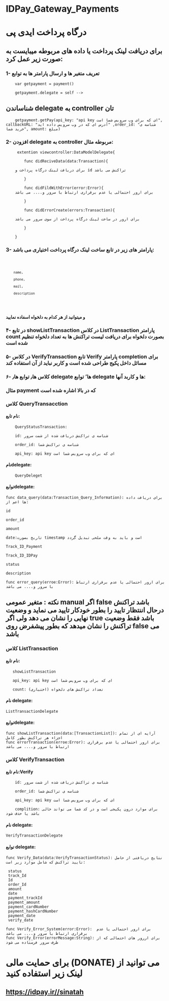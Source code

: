 # IDPay_Gateway_Payments

# درگاه پرداخت ایدی پی
## برای دریافت لینک پرداخت یا داده های مربوطه میبایست به صورت زیر عمل کرد:

### 1- تعریف متغیر ها و ارسال پارامتر ها به توابع 



        var getpayment = payment()
        
        getpayment.delegate = self -->
   ## شناساندن delegate به controller تان
        
        getpayment.getPay(api_key: "api key ای که برای وب سرویس شما است", callbackURL: "آدرس ای که در وب سرویس داده اید" ,order_id: "شناسه ی خرید شما", amount: مبلغ)


### 2- افزودن delegate به controller مربوطه مثال:
   
        
         extention viewcontroller:DataModelDelegate{
        
            func didReciveData(data:Transaction){
        
        برای دریافت لینک درگاه پرداخت و id تراکنش می باشد

            }
       
            func didFildWithError(error:Error){
        برای ارور احتمالی یا عدم برقراری ارتباط با سرور و.... می باشد

            }
            
            func didErrorCreate(errors:Transaction){
        
        برای ارور در ساخت لینک درگاه پرداخت از سوی سرور می باشد

            }
        
        }
        
   </code>
   
### 3- پارامتر های زیر در تابع ساخت لینک درگاه پرداخت اختیاری می باشد:
  
  <code>
        
        name,
        
        phone,
        
        mail,
        
        description
        
   </code>
   
#### و میتوانید از هر کدام به دلخواه اسفاده نمایید

### ۴- در تابع showListTransaction در کلاس  ListTransaction پارامتر count بصورت دلخواه برای دریافت  لیست تراکنش ها به تعداد دلخواه تنظیم شده است

### ۵- در کلاس VerifyTransaction تابع Verify پارامتر completion برای مسائل داخل پکیج طراحی شده است و کاربر نباید از آن استفاده کند

### ۶- کلاس ها٫ توابع ها٫ delegate ها‍٬ توابع delegate ها و کاربد آنها:

### مثال payment که در بالا اشاره شده است

### کلاس QueryTransacction

#### نام تابع:
        QueryStatusTransaction:
        
        id: شناسه ی تراکنش دریافت شده از شمت سرور
     
        order_id: شناسه ی تراکنش شما
        
        api_key: api key ای که برای وب سرویس شما است

#### نامdelegate:

        QueryDeleget
        
#### توابعdelegate:

    func data_query(data:Transaction_Query_Information): برای دریافت داده ها اعم از:
   
    id
   
    order_id
    
    amount
    
    date:تاریخ بصورت timestamp است و باید به وقت ملحی تبدیل گردد
    
    Track_ID_Payment
    
    Track_ID_IDPay
    
    status
    
    description
    
    func error_query(erroe:Error): برای ارور احتمالی یا عدم برقراری ارتباط با سرور و.... می باشد

## نکته : متغیر عمومی manual اگر false باشد تراکنش درحال اننتظار تایید را بطور خودکار تایید می نماید و وضعیت نهایی را نشان می دهد ولی اگر true باشد فقط وضعیت تراکنش را نشان میدهد که بطور پیشفرض روی false می باشد

### کلاس ListTransaction

#### نام تابع:
       
       showListTransaction
       
       api_key: api key ای که برای وب سرویس شما است
       
       count: تعداد تراکنش های دلخواه (اختیاری)
    
#### نام delegate:

    ListTransactionDelegate

#### توابعdelegate:
   
    func showListTransaction(data:[TransactionList]): آرایه ای از تمام اجزاء هر تراکنش بطور کامل
    func errorTransaction(erroe:Error): برای ارور احتمالی یا عدم برقراری ارتباط با سرور و.... می باشد


### کلاس VerifyTransaction

#### نام تابع:Verify

        id: شناسه ی تراکنش دریافت شده از شمت سرور
        
        order_id: شناسه ی تراکنش شما
        
        api_key: api key ای که برای وب سرویس شما است
        
        complition: برای موارد درون پکیجی است و در کد شما می تواند خالی باشد یا حذف شود

#### نام delegate:

    VerifyTransactionDelegate
    
#### توابع delegate:
   
    func Verify_Data(data:VerifyTransactionStatus): نتایج دریافتی از حاصل تایید تراکنش که شامل موارد زیر است:
    
     status
     track_Id
     Id
     order_Id
     amount
     date
     payment_trackId
     payment_amount
     payment_cardNumber
     payment_hashCardNumber
     payment_date
     verify_date
     
    func Verify_Error_System(error:Error):  برای ارور احتمالی یا عدم برقراری ارتباط با سرور و.... می باشد
    func Verify_Error(errorMessage:String): برای اررور های احتمالی که از طرف سرور فرستاده می شود


# برای حمایت مالی (DONATE) می توانید از لینک زیر استفاده کنید

## https://idpay.ir//sinatah
